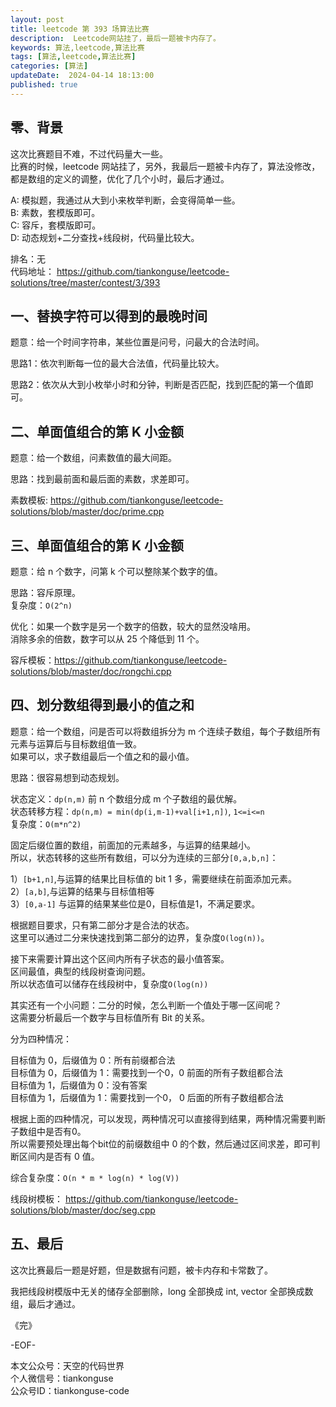 ```yaml
---
layout: post  
title: leetcode 第 393 场算法比赛 
description:  Leetcode网站挂了，最后一题被卡内存了。  
keywords: 算法,leetcode,算法比赛  
tags: [算法,leetcode,算法比赛]  
categories: [算法]  
updateDate:  2024-04-14 18:13:00  
published: true  
---
```



## 零、背景  


这次比赛题目不难，不过代码量大一些。  
比赛的时候，leetcode 网站挂了，另外，我最后一题被卡内存了，算法没修改，都是数组的定义的调整，优化了几个小时，最后才通过。  


A: 模拟题，我通过从大到小来枚举判断，会变得简单一些。   
B: 素数，套模版即可。   
C: 容斥，套模版即可。  
D: 动态规划+二分查找+线段树，代码量比较大。  


排名：无   
代码地址： https://github.com/tiankonguse/leetcode-solutions/tree/master/contest/3/393   


## 一、替换字符可以得到的最晚时间  


题意：给一个时间字符串，某些位置是问号，问最大的合法时间。  


思路1：依次判断每一位的最大合法值，代码量比较大。  



思路2：依次从大到小枚举小时和分钟，判断是否匹配，找到匹配的第一个值即可。  


## 二、单面值组合的第 K 小金额


题意：给一个数组，问素数值的最大间距。  


思路：找到最前面和最后面的素数，求差即可。  


素数模板: https://github.com/tiankonguse/leetcode-solutions/blob/master/doc/prime.cpp  


## 三、单面值组合的第 K 小金额  


题意：给 n 个数字，问第 k 个可以整除某个数字的值。  


思路：容斥原理。  
复杂度：`O(2^n)`  


优化：如果一个数字是另一个数字的倍数，较大的显然没啥用。  
消除多余的倍数，数字可以从 25 个降低到 11 个。  


容斥模板：https://github.com/tiankonguse/leetcode-solutions/blob/master/doc/rongchi.cpp  



## 四、划分数组得到最小的值之和  


题意：给一个数组，问是否可以将数组拆分为 m 个连续子数组，每个子数组所有元素与运算后与目标数组值一致。  
如果可以，求子数组最后一个值之和的最小值。  


思路：很容易想到动态规划。  


状态定义：`dp(n,m)` 前 n 个数组分成 m 个子数组的最优解。  
状态转移方程：`dp(n,m) = min(dp(i,m-1)+val[i+1,n])`, `1<=i<=n`  
复杂度：`O(m*n^2)`  


固定后缀位置的数组，前面加的元素越多，与运算的结果越小。  
所以，状态转移的这些所有数组，可以分为连续的三部分`[0,a,b,n]`：  


1）`[b+1,n]`,与运算的结果比目标值的 bit 1 多，需要继续在前面添加元素。  
2）`[a,b]`,与运算的结果与目标值相等  
3）`[0,a-1]` 与运算的结果某些位是0，目标值是1，不满足要求。  


根据题目要求，只有第二部分才是合法的状态。  
这里可以通过二分来快速找到第二部分的边界，复杂度`O(log(n))`。  


接下来需要计算出这个区间内所有子状态的最小值答案。  
区间最值，典型的线段树查询问题。  
所以状态值可以储存在线段树中，复杂度`O(log(n))`  



其实还有一个小问题：二分的时候，怎么判断一个值处于哪一区间呢？  
这需要分析最后一个数字与目标值所有 Bit 的关系。  


分为四种情况：  


目标值为 0，后缀值为 0：所有前缀都合法  
目标值为 0，后缀值为 1：需要找到一个0，0 前面的所有子数组都合法  
目标值为 1，后缀值为 0：没有答案  
目标值为 1，后缀值为 1：需要找到一个0， 0 后面的所有子数组都合法  


根据上面的四种情况，可以发现，两种情况可以直接得到结果，两种情况需要判断子数组中是否有0。  
所以需要预处理出每个bit位的前缀数组中 0 的个数，然后通过区间求差，即可判断区间内是否有 0 值。  


综合复杂度：`O(n * m * log(n) * log(V))`


线段树模板： https://github.com/tiankonguse/leetcode-solutions/blob/master/doc/seg.cpp  


## 五、最后  


这次比赛最后一题是好题，但是数据有问题，被卡内存和卡常数了。  


我把线段树模版中无关的储存全部删除，long 全部换成 int, vector 全部换成数组，最后才通过。  



《完》  


-EOF-  



本文公众号：天空的代码世界  
个人微信号：tiankonguse  
公众号ID：tiankonguse-code  
  

